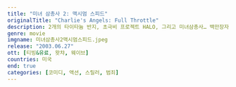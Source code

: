 ```yaml
---
title: "미녀 삼총사 2: 맥시멈 스피드"
originalTitle: "Charlie's Angels: Full Throttle"
description: 2개의 타이타늄 반지, 초극비 프로젝트 HALO, 그리고 미녀삼총사… 백만장자 찰리를 주축으로 정부를 위해 일하는 매력적인 미녀삼총사, 나탈리, 딜런, 알렉스. 어느날 미 법무성과 연방요원이 관리하던 FBI의 증인보호 프로그램 “HALO”가 담긴 2개의 타이타늄 반지가 연달아 도난당하고, 보호 중이던 증인들을 무차별 살해하는 테러가 발생한다. 더욱 섹시하고 더욱 강해진 그녀들의 임무가 시작된다! 이제 3년만에 새로운 프로젝트에 투입된 미녀삼총사의 임무는 사라진 반지를 되찾고 나머지 증인들의 생명을 보호하는 것! 그러나 섹시하고 터프한 미녀삼총사 앞에 찰리의 옛 부하이자 “타락천사”로 변해버린 매디슨이 나타나 사사건건 그녀들을 방해하는데…
genre: movie
imgname: 미녀삼총사2맥시멈스피드.jpeg
release: "2003.06.27"
ott: [티빙&유료, 왓챠, 웨이브]
countries: 미국
end: true
categories: [코미디, 액션, 스릴러, 범죄]
---
```

